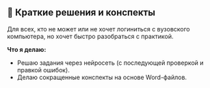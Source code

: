 ## 🚀 Краткие решения и конспекты

Для всех, кто не может или не хочет логиниться с вузовского компьютера, но хочет быстро разобраться с практикой.

**Что я делаю:**
*   Решаю задания через нейросеть (с последующей проверкой и правкой ошибок).
*   Делаю сокращенные конспекты на основе Word-файлов.
